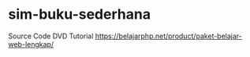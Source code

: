 # sim-buku-sederhana
Source Code DVD Tutorial https://belajarphp.net/product/paket-belajar-web-lengkap/
